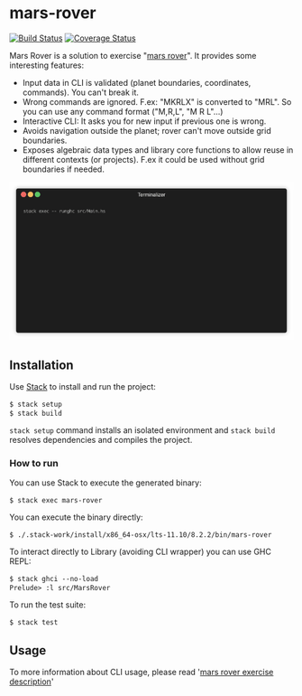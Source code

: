 # mars-rover

[![Build Status](https://travis-ci.org/jvcalderon/mars-rover.svg?branch=master)](https://travis-ci.org/jvcalderon/mars-rover)
[![Coverage Status](https://coveralls.io/repos/github/jvcalderon/mars-rover/badge.svg?branch=master)](https://coveralls.io/github/jvcalderon/mars-rover?branch=master)

Mars Rover is a solution to exercise "[mars rover](./doc/EXERCISE.md)". It provides some interesting features:

* Input data in CLI is validated (planet boundaries, coordinates, commands). You can't break it.
* Wrong commands are ignored. F.ex: "MKRLX" is converted to "MRL". So you can use any command format ("M,R,L", "M R L"...)
* Interactive CLI: It asks you for new input if previous one is wrong.
* Avoids navigation outside the planet; rover can't move outside grid boundaries.
* Exposes algebraic data types and library core functions to allow reuse in different contexts (or projects). F.ex
it could be used without grid boundaries if needed.

![An example of Mars Rover CLI](./doc/render1550425874765.gif?raw=true)

## Installation

Use [Stack](https://docs.haskellstack.org/en/stable/README/) to install and run the project:

```
$ stack setup
$ stack build
```

```stack setup``` command installs an isolated environment and ```stack build``` resolves dependencies and compiles the project.

### How to run

You can use Stack to execute the generated binary:

```
$ stack exec mars-rover
```

You can execute the binary directly:

```
$ ./.stack-work/install/x86_64-osx/lts-11.10/8.2.2/bin/mars-rover
```

To interact directly to Library (avoiding CLI wrapper) you can use GHC REPL:

```
$ stack ghci --no-load
Prelude> :l src/MarsRover
```

To run the test suite:

```
$ stack test
```

## Usage

To more information about CLI usage, please read '[mars rover exercise description](./doc/EXERCISE.md)'
